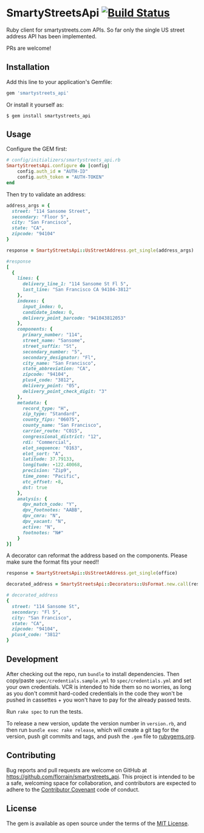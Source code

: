 # SmartyStreetsApi [![Build Status](https://travis-ci.org/florrain/smartystreets_api.svg?branch=master)](https://travis-ci.org/florrain/smartystreets_api)

Ruby client for smartystreets.com APIs. So far only the single US street address API has been implemented.

PRs are welcome!

## Installation

Add this line to your application's Gemfile:

```ruby
gem 'smartystreets_api'
```

Or install it yourself as:

    $ gem install smartystreets_api

## Usage
Configure the GEM first:
```ruby
# config/initializers/smartystreets_api.rb
SmartyStreetsApi.configure do |config|
	config.auth_id = "AUTH-ID"
	config.auth_token = "AUTH-TOKEN"
end
```

Then try to validate an address:
```ruby
address_args = {
  street: "114 Sansome Street",
  secondary: "Floor 5",
  city: "San Francisco",
  state: "CA",
  zipcode: "94104"
}

response = SmartyStreetsApi::UsStreetAddress.get_single(address_args)

#response
[
  {
    lines: {
      delivery_line_1: "114 Sansome St Fl 5",
      last_line: "San Francisco CA 94104-3812"
    },
    indexes: {
      input_index: 0,
      candidate_index: 0,
      delivery_point_barcode: "941043812053"
    },
    components: {
      primary_number: "114",
      street_name: "Sansome",
      street_suffix: "St",
      secondary_number: "5",
      secondary_designator: "Fl",
      city_name: "San Francisco",
      state_abbreviation: "CA",
      zipcode: "94104",
      plus4_code: "3812",
      delivery_point: "05",
      delivery_point_check_digit: "3"
    },
    metadata: {
      record_type: "H",
      zip_type: "Standard",
      county_fips: "06075",
      county_name: "San Francisco",
      carrier_route: "C015",
      congressional_district: "12",
      rdi: "Commercial",
      elot_sequence: "0163",
      elot_sort: "A",
      latitude: 37.79133,
      longitude: -122.40068,
      precision: "Zip9",
      time_zone: "Pacific",
      utc_offset: -8,
      dst: true
    },
    analysis: {
      dpv_match_code: "Y",
      dpv_footnotes: "AABB",
      dpv_cmra: "N",
      dpv_vacant: "N",
      active: "N",
      footnotes: "N#"
    }
}]
```

A decorator can reformat the address based on the components. Please make sure the format fits your need!!

```ruby
response = SmartyStreetsApi::UsStreetAddress.get_single(office)

decorated_address = SmartyStreetsApi::Decorators::UsFormat.new.call(response.first)

# decorated_address
{
  street: "114 Sansome St",
  secondary: "Fl 5",
  city: "San Francisco",
  state: "CA",
  zipcode: "94104",
  plus4_code: "3812"
}
```

## Development

After checking out the repo, run `bundle` to install dependencies. Then copy/paste `spec/credentials.sample.yml` to `spec/credentials.yml` and set your own credentials.
VCR is intended to hide them so no worries, as long as you don't commit hard-coded credentials in the code they won't be pushed in cassettes + you won't have to pay for the already passed tests.

Run `rake spec` to run the tests.

To release a new version, update the version number in `version.rb`, and then run `bundle exec rake release`, which will create a git tag for the version, push git commits and tags, and push the `.gem` file to [rubygems.org](https://rubygems.org).

## Contributing

Bug reports and pull requests are welcome on GitHub at https://github.com/florrain/smartystreets_api. This project is intended to be a safe, welcoming space for collaboration, and contributors are expected to adhere to the [Contributor Covenant](http://contributor-covenant.org) code of conduct.


## License

The gem is available as open source under the terms of the [MIT License](http://opensource.org/licenses/MIT).
